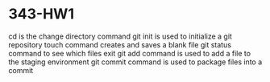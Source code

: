 # 343-HW1
cd is the change directory command
git init is used to initialize a git repository
touch command creates and saves a blank file
git status command to see which files exit
git add command is used to add a file to the staging environment
git commit command is used to package files into a commit
